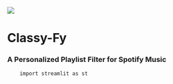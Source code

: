 ![](https://storage.googleapis.com/pr-newsroom-wp/1/2018/11/Spotify_Logo_RGB_White.png)
# Classy-Fy
### A Personalized Playlist Filter for Spotify Music

```python3
    import streamlit as st
    
```
